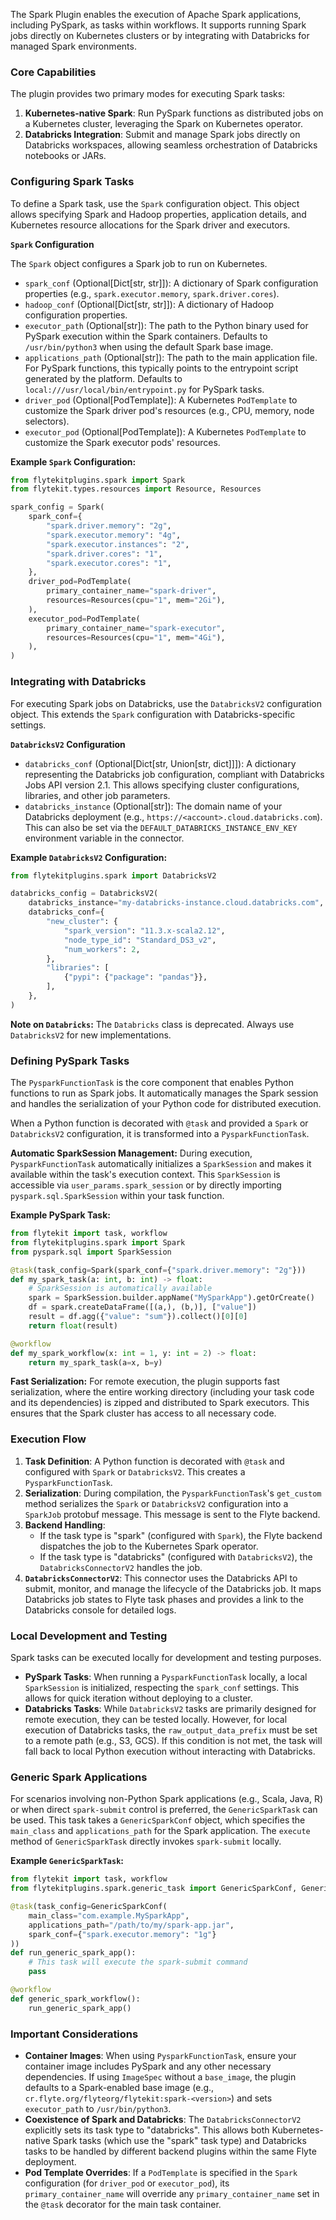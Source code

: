 
<!--
help_text: ''
key: summary_spark_plugin_3e6030df-67d4-4978-b3f3-4fed4d127b64
modules:
- flytekitplugins.spark.connector
- flytekitplugins.spark.generic_task
- flytekitplugins.spark.models
- flytekitplugins.spark.task
questions_to_answer: []
type: summary

-->
The Spark Plugin enables the execution of Apache Spark applications, including PySpark, as tasks within workflows. It supports running Spark jobs directly on Kubernetes clusters or by integrating with Databricks for managed Spark environments.

### Core Capabilities

The plugin provides two primary modes for executing Spark tasks:

1.  **Kubernetes-native Spark**: Run PySpark functions as distributed jobs on a Kubernetes cluster, leveraging the Spark on Kubernetes operator.
2.  **Databricks Integration**: Submit and manage Spark jobs directly on Databricks workspaces, allowing seamless orchestration of Databricks notebooks or JARs.

### Configuring Spark Tasks

To define a Spark task, use the `Spark` configuration object. This object allows specifying Spark and Hadoop properties, application details, and Kubernetes resource allocations for the Spark driver and executors.

**`Spark` Configuration**

The `Spark` object configures a Spark job to run on Kubernetes.

*   `spark_conf` (Optional[Dict[str, str]]): A dictionary of Spark configuration properties (e.g., `spark.executor.memory`, `spark.driver.cores`).
*   `hadoop_conf` (Optional[Dict[str, str]]): A dictionary of Hadoop configuration properties.
*   `executor_path` (Optional[str]): The path to the Python binary used for PySpark execution within the Spark containers. Defaults to `/usr/bin/python3` when using the default Spark base image.
*   `applications_path` (Optional[str]): The path to the main application file. For PySpark functions, this typically points to the entrypoint script generated by the platform. Defaults to `local:///usr/local/bin/entrypoint.py` for PySpark tasks.
*   `driver_pod` (Optional[PodTemplate]): A Kubernetes `PodTemplate` to customize the Spark driver pod's resources (e.g., CPU, memory, node selectors).
*   `executor_pod` (Optional[PodTemplate]): A Kubernetes `PodTemplate` to customize the Spark executor pods' resources.

**Example `Spark` Configuration:**

```python
from flytekitplugins.spark import Spark
from flytekit.types.resources import Resource, Resources

spark_config = Spark(
    spark_conf={
        "spark.driver.memory": "2g",
        "spark.executor.memory": "4g",
        "spark.executor.instances": "2",
        "spark.driver.cores": "1",
        "spark.executor.cores": "1",
    },
    driver_pod=PodTemplate(
        primary_container_name="spark-driver",
        resources=Resources(cpu="1", mem="2Gi"),
    ),
    executor_pod=PodTemplate(
        primary_container_name="spark-executor",
        resources=Resources(cpu="1", mem="4Gi"),
    ),
)
```

### Integrating with Databricks

For executing Spark jobs on Databricks, use the `DatabricksV2` configuration object. This extends the `Spark` configuration with Databricks-specific settings.

**`DatabricksV2` Configuration**

*   `databricks_conf` (Optional[Dict[str, Union[str, dict]]]): A dictionary representing the Databricks job configuration, compliant with Databricks Jobs API version 2.1. This allows specifying cluster configurations, libraries, and other job parameters.
*   `databricks_instance` (Optional[str]): The domain name of your Databricks deployment (e.g., `https://<account>.cloud.databricks.com`). This can also be set via the `DEFAULT_DATABRICKS_INSTANCE_ENV_KEY` environment variable in the connector.

**Example `DatabricksV2` Configuration:**

```python
from flytekitplugins.spark import DatabricksV2

databricks_config = DatabricksV2(
    databricks_instance="my-databricks-instance.cloud.databricks.com",
    databricks_conf={
        "new_cluster": {
            "spark_version": "11.3.x-scala2.12",
            "node_type_id": "Standard_DS3_v2",
            "num_workers": 2,
        },
        "libraries": [
            {"pypi": {"package": "pandas"}},
        ],
    },
)
```

**Note on `Databricks`:** The `Databricks` class is deprecated. Always use `DatabricksV2` for new implementations.

### Defining PySpark Tasks

The `PysparkFunctionTask` is the core component that enables Python functions to run as Spark jobs. It automatically manages the Spark session and handles the serialization of your Python code for distributed execution.

When a Python function is decorated with `@task` and provided a `Spark` or `DatabricksV2` configuration, it is transformed into a `PysparkFunctionTask`.

**Automatic SparkSession Management:**
During execution, `PysparkFunctionTask` automatically initializes a `SparkSession` and makes it available within the task's execution context. This `SparkSession` is accessible via `user_params.spark_session` or by directly importing `pyspark.sql.SparkSession` within your task function.

**Example PySpark Task:**

```python
from flytekit import task, workflow
from flytekitplugins.spark import Spark
from pyspark.sql import SparkSession

@task(task_config=Spark(spark_conf={"spark.driver.memory": "2g"}))
def my_spark_task(a: int, b: int) -> float:
    # SparkSession is automatically available
    spark = SparkSession.builder.appName("MySparkApp").getOrCreate()
    df = spark.createDataFrame([(a,), (b,)], ["value"])
    result = df.agg({"value": "sum"}).collect()[0][0]
    return float(result)

@workflow
def my_spark_workflow(x: int = 1, y: int = 2) -> float:
    return my_spark_task(a=x, b=y)
```

**Fast Serialization:**
For remote execution, the plugin supports fast serialization, where the entire working directory (including your task code and its dependencies) is zipped and distributed to Spark executors. This ensures that the Spark cluster has access to all necessary code.

### Execution Flow

1.  **Task Definition**: A Python function is decorated with `@task` and configured with `Spark` or `DatabricksV2`. This creates a `PysparkFunctionTask`.
2.  **Serialization**: During compilation, the `PysparkFunctionTask`'s `get_custom` method serializes the `Spark` or `DatabricksV2` configuration into a `SparkJob` protobuf message. This message is sent to the Flyte backend.
3.  **Backend Handling**:
    *   If the task type is "spark" (configured with `Spark`), the Flyte backend dispatches the job to the Kubernetes Spark operator.
    *   If the task type is "databricks" (configured with `DatabricksV2`), the `DatabricksConnectorV2` handles the job.
4.  **`DatabricksConnectorV2`**: This connector uses the Databricks API to submit, monitor, and manage the lifecycle of the Databricks job. It maps Databricks job states to Flyte task phases and provides a link to the Databricks console for detailed logs.

### Local Development and Testing

Spark tasks can be executed locally for development and testing purposes.

*   **PySpark Tasks**: When running a `PysparkFunctionTask` locally, a local `SparkSession` is initialized, respecting the `spark_conf` settings. This allows for quick iteration without deploying to a cluster.
*   **Databricks Tasks**: While `DatabricksV2` tasks are primarily designed for remote execution, they can be tested locally. However, for local execution of Databricks tasks, the `raw_output_data_prefix` must be set to a remote path (e.g., S3, GCS). If this condition is not met, the task will fall back to local Python execution without interacting with Databricks.

### Generic Spark Applications

For scenarios involving non-Python Spark applications (e.g., Scala, Java, R) or when direct `spark-submit` control is preferred, the `GenericSparkTask` can be used. This task takes a `GenericSparkConf` object, which specifies the `main_class` and `applications_path` for the Spark application. The `execute` method of `GenericSparkTask` directly invokes `spark-submit` locally.

**Example `GenericSparkTask`:**

```python
from flytekit import task, workflow
from flytekitplugins.spark.generic_task import GenericSparkConf, GenericSparkTask

@task(task_config=GenericSparkConf(
    main_class="com.example.MySparkApp",
    applications_path="/path/to/my/spark-app.jar",
    spark_conf={"spark.executor.memory": "1g"}
))
def run_generic_spark_app():
    # This task will execute the spark-submit command
    pass

@workflow
def generic_spark_workflow():
    run_generic_spark_app()
```

### Important Considerations

*   **Container Images**: When using `PysparkFunctionTask`, ensure your container image includes PySpark and any other necessary dependencies. If using `ImageSpec` without a `base_image`, the plugin defaults to a Spark-enabled base image (e.g., `cr.flyte.org/flyteorg/flytekit:spark-<version>`) and sets `executor_path` to `/usr/bin/python3`.
*   **Coexistence of Spark and Databricks**: The `DatabricksConnectorV2` explicitly sets its task type to "databricks". This allows both Kubernetes-native Spark tasks (which use the "spark" task type) and Databricks tasks to be handled by different backend plugins within the same Flyte deployment.
*   **Pod Template Overrides**: If a `PodTemplate` is specified in the `Spark` configuration (for `driver_pod` or `executor_pod`), its `primary_container_name` will override any `primary_container_name` set in the `@task` decorator for the main task container.
<!--
key: summary_spark_plugin_3e6030df-67d4-4978-b3f3-4fed4d127b64
type: summary_end

-->
<!--
code_unit: flytekitplugins.spark.task
code_unit_type: class
help_text: ''
key: example_19c1f8bf-a583-45e8-ad85-65964e6fc6e6
type: example

-->